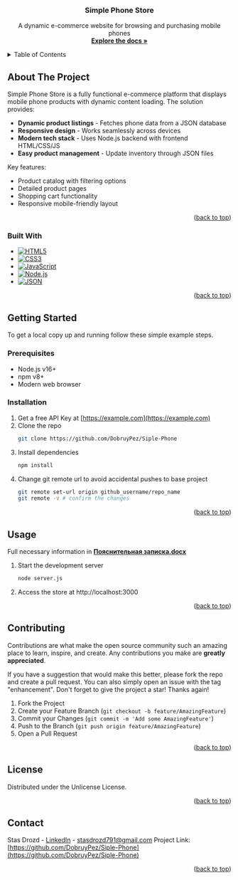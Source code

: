 <a id="readme-top"></a>


<!-- PROJECT LOGO -->
<br />
<div align="center">

<h3 align="center">Simple Phone Store</h3>

  <p align="center">
    A dynamic e-commerce website for browsing and purchasing mobile phones
    <br />
    <a href="https://github.com/DobruyPez/Siple-Phone"><strong>Explore the docs »</strong></a>
  </p>
</div>



<!-- TABLE OF CONTENTS -->
<details>
  <summary>Table of Contents</summary>
  <ol>
    <li>
      <a href="#about-the-project">About The Project</a>
      <ul>
        <li><a href="#built-with">Built With</a></li>
      </ul>
    </li>
    <li>
      <a href="#getting-started">Getting Started</a>
      <ul>
        <li><a href="#prerequisites">Prerequisites</a></li>
        <li><a href="#installation">Installation</a></li>
      </ul>
    </li>
    <li><a href="#usage">Usage</a></li>
    <li><a href="#contributing">Contributing</a></li>
    <li><a href="#license">License</a></li>
    <li><a href="#contact">Contact</a></li>
  </ol>
</details>



<!-- ABOUT THE PROJECT -->
## About The Project
Simple Phone Store is a fully functional e-commerce platform that displays mobile phone products with dynamic content loading. The solution provides:

- **Dynamic product listings** - Fetches phone data from a JSON database
- **Responsive design** - Works seamlessly across devices
- **Modern tech stack** - Uses Node.js backend with frontend HTML/CSS/JS
- **Easy product management** - Update inventory through JSON files

Key features:
- Product catalog with filtering options
- Detailed product pages
- Shopping cart functionality
- Responsive mobile-friendly layout


<p align="right">(<a href="#readme-top">back to top</a>)</p>



### Built With

* [![HTML5][HTML5-badge]][HTML5-url]
* [![CSS3][CSS3-badge]][CSS3-url]
* [![JavaScript][JavaScript-badge]][JavaScript-url]
* [![Node.js][Node.js-badge]][Node.js-url]
* [![JSON][JSON-badge]][JSON-url]

<p align="right">(<a href="#readme-top">back to top</a>)</p>



<!-- GETTING STARTED -->
## Getting Started

To get a local copy up and running follow these simple example steps.

### Prerequisites

- Node.js v16+
- npm v8+
- Modern web browser

### Installation

1. Get a free API Key at [https://example.com](https://example.com)
2. Clone the repo
   ```sh
   git clone https://github.com/DobruyPez/Siple-Phone
   ```
3. Install dependencies
   ```sh
   npm install
4. Change git remote url to avoid accidental pushes to base project
   ```sh
   git remote set-url origin github_username/repo_name
   git remote -v # confirm the changes
   ```

<p align="right">(<a href="#readme-top">back to top</a>)</p>

## Usage
Full necessary information in <a href="https://github.com/DobruyPez/Siple-Phone"><strong>Пояснительная записка.docx</strong></a>
1. Start the development server
   ```sh
   node server.js
   ```
2. Access the store at http://localhost:3000 

<p align="right">(<a href="#readme-top">back to top</a>)</p>

<!-- CONTRIBUTING -->
## Contributing

Contributions are what make the open source community such an amazing place to learn, inspire, and create. Any contributions you make are **greatly appreciated**.

If you have a suggestion that would make this better, please fork the repo and create a pull request. You can also simply open an issue with the tag "enhancement".
Don't forget to give the project a star! Thanks again!

1. Fork the Project
2. Create your Feature Branch (`git checkout -b feature/AmazingFeature`)
3. Commit your Changes (`git commit -m 'Add some AmazingFeature'`)
4. Push to the Branch (`git push origin feature/AmazingFeature`)
5. Open a Pull Request

<p align="right">(<a href="#readme-top">back to top</a>)</p>

<!-- LICENSE -->
## License

Distributed under the Unlicense License.

<p align="right">(<a href="#readme-top">back to top</a>)</p>



<!-- CONTACT -->
## Contact

Stas Drozd - [LinkedIn](www.linkedin.com/in/stas-drozd-278ba4373) - stasdrozd791@gmail.com
Project Link: [https://github.com/DobruyPez/Siple-Phone](https://github.com/DobruyPez/Siple-Phone)

<p align="right">(<a href="#readme-top">back to top</a>)</p>

<!-- MARKDOWN LINKS & IMAGES -->
<!-- https://www.markdownguide.org/basic-syntax/#reference-style-links -->


[HTML5-badge]: https://img.shields.io/badge/HTML5-E34F26?style=for-the-badge&logo=html5&logoColor=white
[HTML5-url]: https://developer.mozilla.org/en-US/docs/Web/HTML
[CSS3-badge]: https://img.shields.io/badge/CSS3-1572B6?style=for-the-badge&logo=css3&logoColor=white
[CSS3-url]: https://developer.mozilla.org/en-US/docs/Web/CSS
[JavaScript-badge]: https://img.shields.io/badge/JavaScript-F7DF1E?style=for-the-badge&logo=javascript&logoColor=black
[JavaScript-url]: https://developer.mozilla.org/en-US/docs/Web/JavaScript
[Node.js-badge]: https://img.shields.io/badge/Node.js-339933?style=for-the-badge&logo=nodedotjs&logoColor=white
[Node.js-url]: https://nodejs.org/
[JSON-badge]: https://img.shields.io/badge/JSON-000000?style=for-the-badge&logo=json&logoColor=white
[JSON-url]: https://www.json.org/
